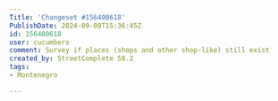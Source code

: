 ```yaml
---
Title: 'Changeset #156400618'
PublishDate: 2024-09-09T15:36:45Z
id: 156400618
user: cucumbers
comment: Survey if places (shops and other shop-like) still exist
created_by: StreetComplete 58.2
tags:
- Montenegro

---
```

